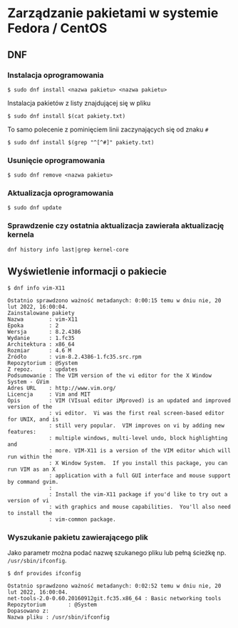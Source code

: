 # Zarządzanie pakietami w systemie Fedora / CentOS

## DNF

### Instalacja oprogramowania

```
$ sudo dnf install <nazwa pakietu> <nazwa pakietu>
```

Instalacja pakietów z listy znajdującej się w pliku

```
$ sudo dnf install $(cat pakiety.txt)
```

To samo polecenie z pominięciem linii zaczynających się od znaku `#`

```
$ sudo dnf install $(grep "^[^#]" pakiety.txt)
```

### Usunięcie oprogramowania

```
$ sudo dnf remove <nazwa pakietu>
```

### Aktualizacja oprogramowania

```
$ sudo dnf update
```

### Sprawdzenie czy ostatnia aktualizacja zawierała aktualizację kernela

```
dnf history info last|grep kernel-core
```

## Wyświetlenie informacji o pakiecie

```
$ dnf info vim-X11

Ostatnio sprawdzono ważność metadanych: 0:00:15 temu w dniu nie, 20 lut 2022, 16:00:04.
Zainstalowane pakiety
Nazwa        : vim-X11
Epoka        : 2
Wersja       : 8.2.4386
Wydanie      : 1.fc35
Architektura : x86_64
Rozmiar      : 4.6 M
Źródło       : vim-8.2.4386-1.fc35.src.rpm
Repozytorium : @System
Z repoz.     : updates
Podsumowanie : The VIM version of the vi editor for the X Window System - GVim
Adres URL    : http://www.vim.org/
Licencja     : Vim and MIT
Opis         : VIM (VIsual editor iMproved) is an updated and improved version of the
             : vi editor.  Vi was the first real screen-based editor for UNIX, and is
             : still very popular.  VIM improves on vi by adding new features:
             : multiple windows, multi-level undo, block highlighting and
             : more. VIM-X11 is a version of the VIM editor which will run within the
             : X Window System.  If you install this package, you can run VIM as an X
             : application with a full GUI interface and mouse support by command gvim.
             :
             : Install the vim-X11 package if you'd like to try out a version of vi
             : with graphics and mouse capabilities.  You'll also need to install the
             : vim-common package.
```

### Wyszukanie pakietu zawierającego plik

Jako parametr można podać nazwę szukanego pliku lub pełną ścieżkę np. `/usr/sbin/ifconfig`.

```
$ dnf provides ifconfig

Ostatnio sprawdzono ważność metadanych: 0:02:52 temu w dniu nie, 20 lut 2022, 16:00:04.
net-tools-2.0-0.60.20160912git.fc35.x86_64 : Basic networking tools
Repozytorium       : @System
Dopasowano z:
Nazwa pliku : /usr/sbin/ifconfig
```
